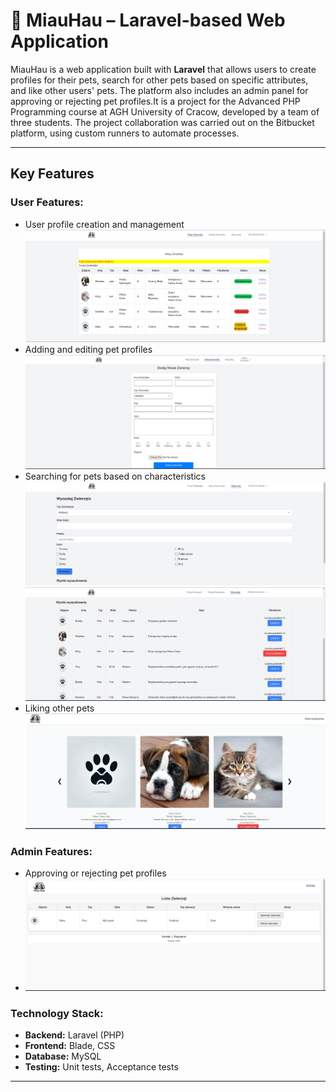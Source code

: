 # 🐾 MiauHau – Laravel-based Web Application

MiauHau is a web application built with **Laravel** that allows users to create profiles for their pets, search for other pets based on specific attributes, and like other users' pets. The platform also includes an admin panel for approving or rejecting pet profiles.It is a project for the Advanced PHP Programming course at AGH University of Cracow, developed by a team of three students. The project collaboration was carried out on the Bitbucket platform, using custom runners to automate processes.

---

## Key Features



### User Features:
- User profile creation and management
  ![User Profile](Podglad/uzytkownik.png)
- Adding and editing pet profiles
  ![Adding pet](Podglad/dodaj_zwierzaka.png)
- Searching for pets based on characteristics
  ![Search](Podglad/wyszukaj.png)
  ![Search](Podglad/wyszukaj_wynik.png)
- Liking other pets
 ![Likes](Podglad/strona_glowna.png)

### Admin Features:
- Approving or rejecting pet profiles
-  ![Admin](Podglad/admin.png)

###  Technology Stack:
- **Backend:** Laravel (PHP)
- **Frontend:** Blade, CSS
- **Database:** MySQL
- **Testing:** Unit tests, Acceptance tests

---


